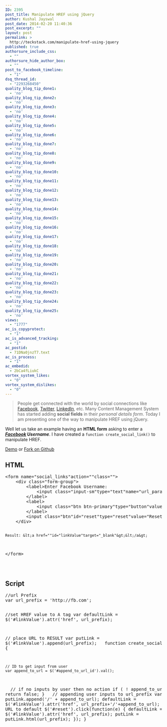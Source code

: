 ```yaml
---
ID: 2395
post_title: Manipulate HREF using jQuery
author: Kushal Jayswal
post_date: 2014-02-20 11:40:36
post_excerpt: ""
layout: post
permalink: >
  http://teckstack.com/manipulate-href-using-jquery
published: true
authorsure_include_css:
  - ""
authorsure_hide_author_box:
  - ""
post_to_facebook_timeline:
  - "1"
dsq_thread_id:
  - "2293268450"
quality_blog_tip_done1:
  - 'no'
quality_blog_tip_done2:
  - 'no'
quality_blog_tip_done3:
  - 'no'
quality_blog_tip_done4:
  - 'no'
quality_blog_tip_done5:
  - 'no'
quality_blog_tip_done6:
  - 'no'
quality_blog_tip_done7:
  - 'no'
quality_blog_tip_done8:
  - 'no'
quality_blog_tip_done9:
  - 'no'
quality_blog_tip_done10:
  - 'no'
quality_blog_tip_done11:
  - 'no'
quality_blog_tip_done12:
  - 'no'
quality_blog_tip_done13:
  - 'no'
quality_blog_tip_done14:
  - 'no'
quality_blog_tip_done15:
  - 'no'
quality_blog_tip_done16:
  - 'no'
quality_blog_tip_done17:
  - 'no'
quality_blog_tip_done18:
  - 'no'
quality_blog_tip_done19:
  - 'no'
quality_blog_tip_done20:
  - 'no'
quality_blog_tip_done21:
  - 'no'
quality_blog_tip_done22:
  - 'no'
quality_blog_tip_done23:
  - 'no'
quality_blog_tip_done24:
  - 'no'
quality_blog_tip_done25:
  - 'no'
views:
  - "1777"
ac_is_copyprotect:
  - "1"
ac_is_advanced_tracking:
  - "1"
ac_postid:
  - 71DNa0jnzT7.text
ac_is_process:
  - "1"
ac_embedid:
  - 2bCa4fLiukC
vortex_system_likes:
  - "0"
vortex_system_dislikes:
  - "0"
---
```

<blockquote>People get connected with the world by social connections like <a title="Facebook" href="http://facebook.com" target="_blank">Facebook</a>, <a title="Twitter" href="http://twitter.com" target="_blank">Twitter</a>, <a title="LinkedIn" href="http://linkedin.com" target="_blank">LinkedIn</a>, etc. Many Content Management System has started adding <strong>social fields</strong> in their <em>personal details form</em>. Today I am presenting one of the way to manipulate HREF using jQuery.</blockquote>
Well let us take an example having an <strong>HTML form</strong> asking to enter a <strong><em><a title="Facebook" href="http://facebook.com" target="_blank">Facebook</a> Username</em></strong>. I have created a <code>function create_social_link()</code> to manipulate HREF.

<a class="btn btn-primary" title="Demo" href="http://kutec.github.io/manipulate-href-using-jquery" target="_blank">Demo</a> or <a class="btn btn-default" title="Fork on Github" href="https://github.com/kutec/Manipulate-HREF-using-jQuery" target="_blank">Fork on Github</a>
<h2>HTML</h2>
<pre class="lang:default decode:true ">&lt;form name="social_links"action=""class=""&gt;
    &lt;div class="form-group"&gt;
        &lt;label&gt;Enter Facebook Username: 
            &lt;input class="input-sm"type="text"name="url_param"id="append_to_url_id"/&gt;
        &lt;/label&gt;
        &lt;label&gt;
            &lt;input class="btn btn-primary"type="button"value="Submit"onclick="create_social_link();"/&gt;
        &lt;/label&gt;
        &lt;input class="btn"id="reset"type="reset"value="Reset URL"/&gt;
    &lt;/div&gt;

    Result: &lt;a href=""id="linkValue"target="_blank"&gt;&lt;/a&gt;

&lt;/form&gt;</pre>
&nbsp;
<h2>Script</h2>
<pre class="lang:default decode:true">//url Prefix
var url_prefix = 'http://fb.com';

//set HREF value to A tag
var defaultLink = $('#linkValue').attr('href', url_prefix);

// place URL to RESULT
var putLink = $('#linkValue').append(url_prefix);
 
function create_social_link() {

    // ID to get input from user
    var append_to_url = $('#append_to_url_id').val();
 
    // if no inputs by user then no action
    if ( ! append_to_url ) {
        return false;
    }
 
    // appending user inputs to url_prefix
    var linkValue = putLink.append('/' + append_to_url);
    defaultLink = $('#linkValue').attr('href', url_prefix+'/'+append_to_url);
 
    //reset URL to default
    $('#reset').click(function(e) {
        defaultLink = $('#linkValue').attr('href', url_prefix);
        putLink = putLink.html(url_prefix);
    });
}</pre>